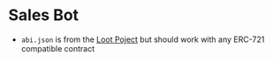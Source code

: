 # Sales Bot

- `abi.json` is from the [Loot Poject](https://etherscan.io/address/0xff9c1b15b16263c61d017ee9f65c50e4ae0113d7) but should work with any ERC-721 compatible contract
